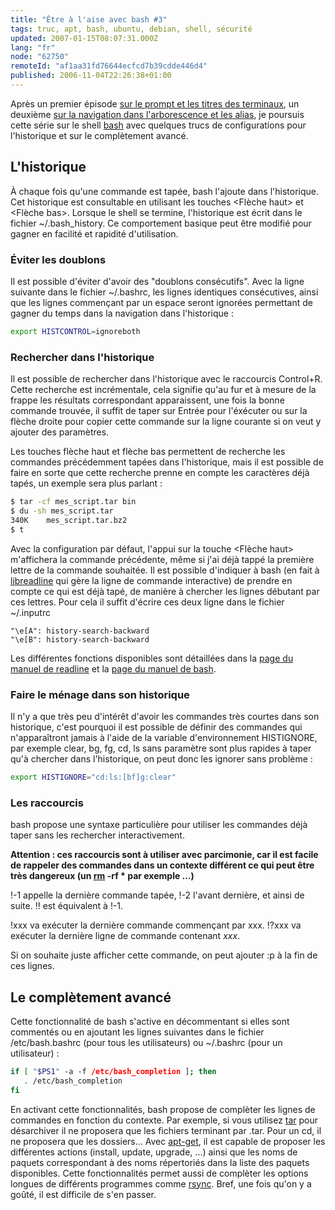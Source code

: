 ```yaml
---
title: "Être à l'aise avec bash #3"
tags: truc, apt, bash, ubuntu, debian, shell, sécurité
updated: 2007-01-15T08:07:31.000Z
lang: "fr"
node: "62750"
remoteId: "af1aa31fd76644ecfcd7b39cdde446d4"
published: 2006-11-04T22:26:38+01:00
---
```


Après un premier épisode [sur le prompt et les titres des terminaux](/post/etre-a-l-aise-avec-bash-1), un deuxième [sur la navigation dans l'arborescence et les alias](/post/etre-a-l-aise-avec-bash-2), je poursuis cette série sur le shell [bash](http://pwet.fr/man/linux/commandes/bash) avec quelques trucs de configurations pour l'historique et sur le complètement avancé.


## L'historique


À chaque fois qu'une commande est tapée, bash l'ajoute dans l'historique. Cet historique est consultable en utilisant les touches &lt;Flèche haut&gt; et &lt;Flèche bas&gt;. Lorsque le shell se termine, l'historique est écrit dans le fichier ~/.bash_history. Ce comportement basique peut être modifié pour gagner en facilité et rapidité d'utilisation.


### Éviter les doublons


Il est possible d'éviter d'avoir des &quot;doublons consécutifs&quot;. Avec la ligne suivante dans le fichier ~/.bashrc, les lignes identiques consécutives, ainsi que les lignes commençant par un espace seront ignorées permettant de gagner du temps dans la navigation dans l'historique :

 ``` bash
export HISTCONTROL=ignoreboth
```


### Rechercher dans l'historique


Il est possible de rechercher dans l'historique avec le raccourcis Control+R. Cette recherche est incrémentale, cela signifie qu'au fur et à mesure de la frappe les résultats correspondant apparaissent, une fois la bonne commande trouvée, il suffit de taper sur Entrée pour l'éxécuter ou sur la flèche droite pour copier cette commande sur la ligne courante si on veut y ajouter des paramètres.


Les touches flèche haut et flèche bas permettent de recherche les commandes précédemment tapées dans l'historique, mais il est possible de faire en sorte que cette recherche prenne en compte les caractères déjà tapés, un exemple sera plus parlant :

 ``` bash
$ tar -cf mes_script.tar bin
$ du -sh mes_script.tar
340K    mes_script.tar.bz2
$ t
```


Avec la configuration par défaut, l'appui sur la touche &lt;Flèche haut&gt; m'affichera la commande précédente, même si j'ai déjà tappé la première lettre de la commande souhaitée. Il est possible d'indiquer à bash (en fait à [libreadline](http://pwet.fr/man/linux/fonctions_bibliotheques/readline) qui gère la ligne de commande interactive) de prendre en compte ce qui est déjà tapé, de manière à chercher les lignes débutant par ces lettres. Pour cela il suffit d'écrire ces deux ligne dans le fichier ~/.inputrc

 ```
"\e[A": history-search-backward
"\e[B": history-search-backward
```


Les différentes fonctions disponibles sont détaillées dans la [page du manuel de readline](http://pwet.fr/man/linux/fonctions_bibliotheques/readline/readline) et la [page du manuel de bash](http://pwet.fr/man/linux/commandes/bash).


### Faire le ménage dans son historique


Il n'y a que très peu d'intérêt d'avoir les commandes très courtes dans son historique, c'est pourquoi il est possible de définir des commandes qui n'apparaîtront jamais à l'aide de la variable d'environnement HISTIGNORE, par exemple clear, bg, fg, cd, ls sans paramètre sont plus rapides à taper qu'à chercher dans l'historique, on peut donc les ignorer sans problème :

 ``` bash
export HISTIGNORE="cd:ls:[bf]g:clear"
```


### Les raccourcis


bash propose une syntaxe particulière pour utiliser les commandes déjà taper sans les rechercher interactivement.

 **Attention : ces raccourcis sont à utiliser avec parcimonie, car il est facile de rappeler des commandes dans un contexte différent ce qui peut être très dangereux (un [rm](http://pwet.fr/man/linux/commandes/rm) -rf * par exemple ...)**


!-1 appelle la dernière commande tapée, !-2 l'avant dernière, et ainsi de suite. !! est équivalent à !-1.


!xxx va exécuter la dernière commande commençant par xxx. !?xxx va exécuter la dernière ligne de commande contenant *xxx*.


Si on souhaite juste afficher cette commande, on peut ajouter :p à la fin de ces lignes.


## Le complètement avancé


Cette fonctionnalité de bash s'active en décommentant si elles sont commentés ou en ajoutant les lignes suivantes dans le fichier /etc/bash.bashrc (pour tous les utilisateurs) ou ~/.bashrc (pour un utilisateur) :

 ``` bash
if [ "$PS1" -a -f /etc/bash_completion ]; then
    . /etc/bash_completion
fi
```


En activant cette fonctionnalités, bash propose de complèter les lignes de commandes en fonction du contexte. Par exemple, si vous utilisez [tar](http://pwet.fr/man/linux/commandes/tar) pour désarchiver il ne proposera que les fichiers terminant par .tar. Pour un cd, il ne proposera que les dossiers... Avec [apt-get](http://pwet.fr/man/linux/administration_systeme/apt_get), il est capable de proposer les différentes actions (install, update, upgrade, ...) ainsi que les noms de paquets correspondant à des noms répertoriés dans la liste des paquets disponibles. Cette fonctionnalités permet aussi de complèter les options longues de différents programmes comme [rsync](http://pwet.fr/man/linux/commandes/rsync). Bref, une fois qu'on y a goûté, il est difficile de s'en passer.


